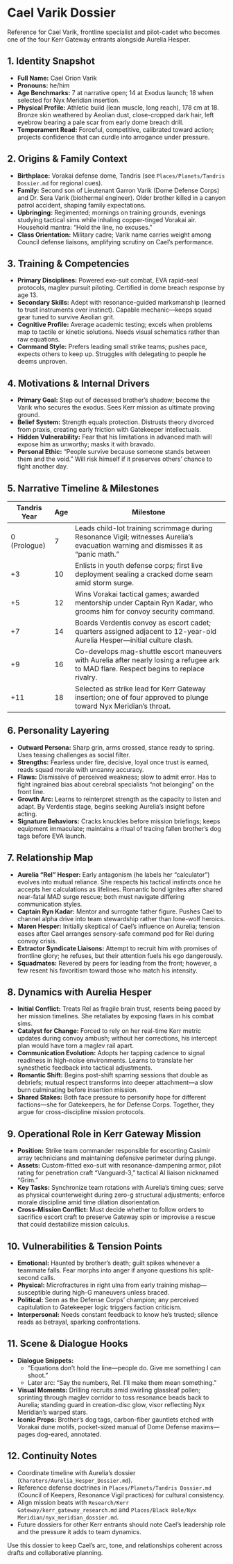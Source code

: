 # Cael Varik Dossier

Reference for Cael Varik, frontline specialist and pilot-cadet who becomes one of the four Kerr Gateway entrants alongside Aurelia Hesper.

## 1. Identity Snapshot
- **Full Name:** Cael Orion Varik
- **Pronouns:** he/him
- **Age Benchmarks:** 7 at narrative open; 14 at Exodus launch; 18 when selected for Nyx Meridian insertion.
- **Physical Profile:** Athletic build (lean muscle, long reach), 178 cm at 18. Bronze skin weathered by Aeolian dust, close-cropped dark hair, left eyebrow bearing a pale scar from early dome breach drill.
- **Temperament Read:** Forceful, competitive, calibrated toward action; projects confidence that can curdle into arrogance under pressure.

## 2. Origins & Family Context
- **Birthplace:** Vorakai defense dome, Tandris (see `Places/Planets/Tandris Dossier.md` for regional cues).
- **Family:** Second son of Lieutenant Garron Varik (Dome Defense Corps) and Dr. Sera Varik (biothermal engineer). Older brother killed in a canyon patrol accident, shaping family expectations.
- **Upbringing:** Regimented; mornings on training grounds, evenings studying tactical sims while inhaling copper-tinged Vorakai air. Household mantra: “Hold the line, no excuses.”
- **Class Orientation:** Military cadre; Varik name carries weight among Council defense liaisons, amplifying scrutiny on Cael’s performance.

## 3. Training & Competencies
- **Primary Disciplines:** Powered exo-suit combat, EVA rapid-seal protocols, maglev pursuit piloting. Certified in dome breach response by age 13.
- **Secondary Skills:** Adept with resonance-guided marksmanship (learned to trust instruments over instinct). Capable mechanic—keeps squad gear tuned to survive Aeolian grit.
- **Cognitive Profile:** Average academic testing; excels when problems map to tactile or kinetic solutions. Needs visual schematics rather than raw equations.
- **Command Style:** Prefers leading small strike teams; pushes pace, expects others to keep up. Struggles with delegating to people he deems unproven.

## 4. Motivations & Internal Drivers
- **Primary Goal:** Step out of deceased brother’s shadow; become the Varik who secures the exodus. Sees Kerr mission as ultimate proving ground.
- **Belief System:** Strength equals protection. Distrusts theory divorced from praxis, creating early friction with Gatekeeper intellectuals.
- **Hidden Vulnerability:** Fear that his limitations in advanced math will expose him as unworthy; masks it with bravado.
- **Personal Ethic:** “People survive because someone stands between them and the void.” Will risk himself if it preserves others’ chance to fight another day.

## 5. Narrative Timeline & Milestones
| Tandris Year | Age | Milestone |
| --- | --- | --- |
| 0 (Prologue) | 7 | Leads child-lot training scrimmage during Resonance Vigil; witnesses Aurelia’s evacuation warning and dismisses it as “panic math.” |
| +3 | 10 | Enlists in youth defense corps; first live deployment sealing a cracked dome seam amid storm surge. |
| +5 | 12 | Wins Vorakai tactical games; awarded mentorship under Captain Ryn Kadar, who grooms him for convoy security command. |
| +7 | 14 | Boards Verdentis convoy as escort cadet; quarters assigned adjacent to 12-year-old Aurelia Hesper—initial culture clash. |
| +9 | 16 | Co-develops mag-shuttle escort maneuvers with Aurelia after nearly losing a refugee ark to MAD flare. Respect begins to replace rivalry. |
| +11 | 18 | Selected as strike lead for Kerr Gateway insertion; one of four approved to plunge toward Nyx Meridian’s throat. |

## 6. Personality Layering
- **Outward Persona:** Sharp grin, arms crossed, stance ready to spring. Uses teasing challenges as social filter.
- **Strengths:** Fearless under fire, decisive, loyal once trust is earned, reads squad morale with uncanny accuracy.
- **Flaws:** Dismissive of perceived weakness; slow to admit error. Has to fight ingrained bias about cerebral specialists “not belonging” on the front line.
- **Growth Arc:** Learns to reinterpret strength as the capacity to listen and adapt. By Verdentis stage, begins seeking Aurelia’s insight before acting.
- **Signature Behaviors:** Cracks knuckles before mission briefings; keeps equipment immaculate; maintains a ritual of tracing fallen brother’s dog tags before EVA launch.

## 7. Relationship Map
- **Aurelia “Rel” Hesper:** Early antagonism (he labels her “calculator”) evolves into mutual reliance. She respects his tactical instincts once he accepts her calculations as lifelines. Romantic bond ignites after shared near-fatal MAD surge rescue; both must navigate differing communication styles.
- **Captain Ryn Kadar:** Mentor and surrogate father figure. Pushes Cael to channel alpha drive into team stewardship rather than lone-wolf heroics.
- **Maren Hesper:** Initially skeptical of Cael’s influence on Aurelia; tension eases after Cael arranges sensory-safe command pod for Rel during convoy crisis.
- **Extractor Syndicate Liaisons:** Attempt to recruit him with promises of frontline glory; he refuses, but their attention fuels his ego dangerously.
- **Squadmates:** Revered by peers for leading from the front; however, a few resent his favoritism toward those who match his intensity.

## 8. Dynamics with Aurelia Hesper
- **Initial Conflict:** Treats Rel as fragile brain trust, resents being paced by her mission timelines. She retaliates by exposing flaws in his combat sims.
- **Catalyst for Change:** Forced to rely on her real-time Kerr metric updates during convoy ambush; without her corrections, his intercept plan would have torn a maglev rail apart.
- **Communication Evolution:** Adopts her tapping cadence to signal readiness in high-noise environments. Learns to translate her synesthetic feedback into tactical adjustments.
- **Romantic Shift:** Begins post-shift sparring sessions that double as debriefs; mutual respect transforms into deeper attachment—a slow burn culminating before insertion mission.
- **Shared Stakes:** Both face pressure to personify hope for different factions—she for Gatekeepers, he for Defense Corps. Together, they argue for cross-discipline mission protocols.

## 9. Operational Role in Kerr Gateway Mission
- **Position:** Strike team commander responsible for escorting Casimir array technicians and maintaining defensive perimeter during plunge.
- **Assets:** Custom-fitted exo-suit with resonance-dampening armor, pilot rating for penetration craft “Vanguard-3,” tactical AI liaison nicknamed “Grim.”
- **Key Tasks:** Synchronize team rotations with Aurelia’s timing cues; serve as physical counterweight during zero-g structural adjustments; enforce morale discipline amid time dilation disorientation.
- **Cross-Mission Conflict:** Must decide whether to follow orders to sacrifice escort craft to preserve Gateway spin or improvise a rescue that could destabilize mission calculus.

## 10. Vulnerabilities & Tension Points
- **Emotional:** Haunted by brother’s death; guilt spikes whenever a teammate falls. Fear morphs into anger if anyone questions his split-second calls.
- **Physical:** Microfractures in right ulna from early training mishap—susceptible during high-G maneuvers unless braced.
- **Political:** Seen as the Defense Corps’ champion; any perceived capitulation to Gatekeeper logic triggers faction criticism.
- **Interpersonal:** Needs constant feedback to know he’s trusted; silence reads as betrayal, sparking confrontations.

## 11. Scene & Dialogue Hooks
- **Dialogue Snippets:** 
  - “Equations don’t hold the line—people do. Give me something I can shoot.”
  - Later arc: “Say the numbers, Rel. I’ll make them mean something.”
- **Visual Moments:** Drilling recruits amid swirling glassleaf pollen; sprinting through maglev corridor to toss resonance beads back to Aurelia; standing guard in creation-disc glow, visor reflecting Nyx Meridian’s warped stars.
- **Iconic Props:** Brother’s dog tags, carbon-fiber gauntlets etched with Vorakai dune motifs, pocket-sized manual of Dome Defense maxims—pages dog-eared, annotated.

## 12. Continuity Notes
- Coordinate timeline with Aurelia’s dossier (`Charaters/Aurelia_Hesper_Dossier.md`).
- Reference defense doctrines in `Places/Planets/Tandris Dossier.md` (Council of Keepers, Resonance Vigil practices) for cultural consistency.
- Align mission beats with `Research/Kerr Gateway/kerr_gateway_research.md` and `Places/Black Hole/Nyx Meridian/nyx_meridian_dossier.md`.
- Future dossiers for other Kerr entrants should note Cael’s leadership role and the pressure it adds to team dynamics.

Use this dossier to keep Cael’s arc, tone, and relationships coherent across drafts and collaborative planning.
